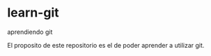 # learn-git
aprendiendo git

El proposito de este repositorio es el de poder aprender a utilizar git.
